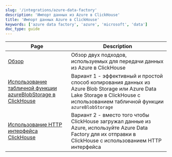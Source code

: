 ```yaml
---
slug: '/integrations/azure-data-factory'
description: 'Импорт данных из Azure в ClickHouse'
title: 'Импорт данных Azure в ClickHouse'
keywords: ['azure data factory', 'azure', 'microsoft', 'data']
doc_type: guide
---
```

| Page                                                                              | Description                                                                                                                                                                 |
|-----------------------------------------------------------------------------------|-----------------------------------------------------------------------------------------------------------------------------------------------------------------------------|
| [Обзор](./overview.md)                                                         | Обзор двух подходов, используемых для передачи данных из Azure в ClickHouse                                                                                                 |
| [Использование табличной функции azureBlobStorage в ClickHouse](./using_azureblobstorage.md) | Вариант 1 - эффективный и простой способ копирования данных из Azure Blob Storage или Azure Data Lake Storage в ClickHouse с использованием табличной функции `azureBlobStorage` |
| [Использование HTTP интерфейса ClickHouse](./using_http_interface.md)                    | Вариант 2 - вместо того чтобы ClickHouse загружал данные из Azure, используйте Azure Data Factory для их отправки в ClickHouse с использованием HTTP интерфейса                             |